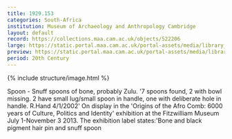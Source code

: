 ```yaml
---
title: 1929.153
categories: South-Africa
institution: Museum of Archaeology and Anthropology Cambridge
layout: default
record: https://collections.maa.cam.ac.uk/objects/522206
large: https://static.portal.maa.cam.ac.uk/portal-assets/media/library_images/web/660854_1929.153_001.png
preview: https://static.portal.maa.cam.ac.uk/portal-assets/media/library_images/thumbnail/660854_1929.153_001.png
period: 20th Century
---
```

{% include structure/image.html %}

Spoon - Snuff spoons of bone, probably Zulu.
'7 spoons found, 2 with bowl missing. 2 have small lug/small spoon in handle, one with deliberate hole in handle. R.Hand 4/1/2002'
On display in the 'Origins of the Afro Comb: 6000 years of Culture, Politics and Identity' exhibition at the Fitzwilliam Museum July 1-November 3 2013. The exhibition label states:'Bone and black pigment hair pin and snuff spoon
